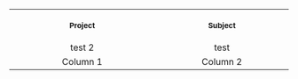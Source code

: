 <table>
<tr>
<th align="center">
<img width="441" height="1">
<small>
Project
</small>
</th>
<th align="center">
<img width="441" height="1">
<p> 
<small>
Subject
</small>
</p>
</th>
</tr>
  
<tr>
<td align="center"> test 2</td>
<td align="center"> test </td>
</tr>
  
<tr>
<td align="center"> Column 1 </td>
<td align="center"> Column 2 </td>
</tr>

</table>
